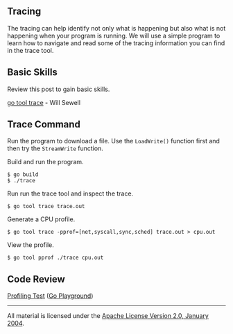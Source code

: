## Tracing

The tracing can help identify not only what is happening but also what is not happening when your program is running. We will use a simple program to learn how to navigate and read some of the tracing information you can find in the trace tool.

## Basic Skills

Review this post to gain basic skills.

[go tool trace](https://making.pusher.com/go-tool-trace/) - Will Sewell

## Trace Command

Run the program to download a file. Use the `LoadWrite()` function first and then try the `StreamWrite` function.

Build and run the program.

    $ go build
    $ ./trace

Run run the trace tool and inspect the trace.

    $ go tool trace trace.out

Generate a CPU profile.

    $ go tool trace -pprof=[net,syscall,sync,sched] trace.out > cpu.out
    
View the profile.

    $ go tool pprof ./trace cpu.out  

## Code Review
 
[Profiling Test](trace.go) ([Go Playground](https://play.golang.org/p/QJahKPIydE))
___
All material is licensed under the [Apache License Version 2.0, January 2004](http://www.apache.org/licenses/LICENSE-2.0).

